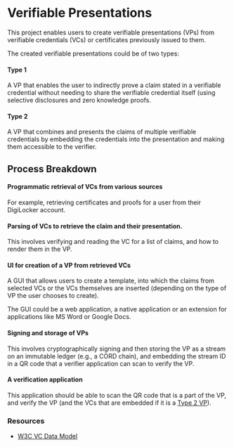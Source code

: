 # Verifiable Presentations

This project enables users to create verifiable presentations (VPs) from verifiable credentials (VCs)
or certificates previously issued to them.

The created verifiable presentations could be of two types:

#### Type 1

A VP that enables the user to indirectly prove a claim stated in a verifiable credential without
needing to share the verifiable credential itself (using selective disclosures and zero knowledge
proofs.

#### Type 2

A VP that combines and presents the claims of multiple verifiable credentials by embedding the
credentials into the presentation and making them accessible to the verifier.

## Process Breakdown

#### Programmatic retrieval of VCs from various sources

For example, retrieving certificates and proofs for a user from their DigiLocker account.

#### Parsing of VCs to retrieve the claim and their presentation.

This involves verifying and reading the VC for a list of claims, and how to render them in the VP.

#### UI for creation of a VP from retrieved VCs

A GUI that allows users to create a template, into which the claims from selected VCs or the VCs
themselves are inserted (depending on the type of VP the user chooses to create).

The GUI could be a web application, a native application or an extension for applications like MS
Word or Google Docs.

#### Signing and storage of VPs

This involves cryptographically signing and then storing the VP as a stream on an immutable ledger
(e.g., a CORD chain), and embedding the stream ID in a QR code that a verifier application can scan
to verify the VP.

#### A verification application

This application should be able to scan the QR code that is a part of the VP, and verify the VP (and
the VCs that are embedded if it is a [Type 2 VP](#type-2)).

### Resources

- [W3C VC Data Model](https://www.w3.org/TR/vc-data-model/)
